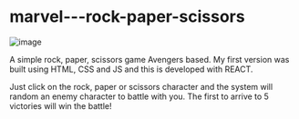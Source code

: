 # marvel---rock-paper-scissors
![image](https://user-images.githubusercontent.com/85759378/161845627-1896ca38-f8cf-46cb-b5e5-b90a1340289a.png)

A simple rock, paper, scissors game Avengers based. My first version was built using HTML, CSS and JS and this is developed with REACT. 

Just click on the rock, paper or scissors character and the system will random an enemy character to battle with you.
The first to arrive to 5 victories will win the battle!
